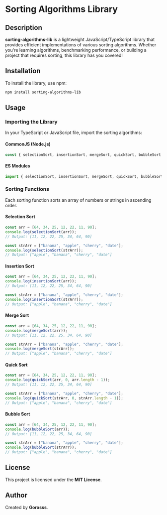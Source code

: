 # Sorting Algorithms Library

## Description
**sorting-algorithms-lib** is a lightweight JavaScript/TypeScript library that provides efficient implementations of various sorting algorithms. Whether you're learning algorithms, benchmarking performance, or building a project that requires sorting, this library has you covered!

## Installation

To install the library, use npm:
```sh
npm install sorting-algorithms-lib
```

## Usage

### Importing the Library
In your TypeScript or JavaScript file, import the sorting algorithms:

#### CommonJS (Node.js)
```js
const { selectionSort, insertionSort, mergeSort, quickSort, bubbleSort } = require('sorting-algorithms-lib');
```

#### ES Modules
```js
import { selectionSort, insertionSort, mergeSort, quickSort, bubbleSort } from 'sorting-algorithms-lib';
```

### Sorting Functions
Each sorting function sorts an array of numbers or strings in ascending order.

#### Selection Sort
```js
const arr = [64, 34, 25, 12, 22, 11, 90];
console.log(selectionSort(arr)); 
// Output: [11, 12, 22, 25, 34, 64, 90]

const strArr = ["banana", "apple", "cherry", "date"];
console.log(selectionSort(strArr));
// Output: ["apple", "banana", "cherry", "date"]
```

#### Insertion Sort
```js
const arr = [64, 34, 25, 12, 22, 11, 90];
console.log(insertionSort(arr));
// Output: [11, 12, 22, 25, 34, 64, 90]

const strArr = ["banana", "apple", "cherry", "date"];
console.log(insertionSort(strArr));
// Output: ["apple", "banana", "cherry", "date"]
```

#### Merge Sort
```js
const arr = [64, 34, 25, 12, 22, 11, 90];
console.log(mergeSort(arr));
// Output: [11, 12, 22, 25, 34, 64, 90]

const strArr = ["banana", "apple", "cherry", "date"];
console.log(mergeSort(strArr));
// Output: ["apple", "banana", "cherry", "date"]
```

#### Quick Sort
```js
const arr = [64, 34, 25, 12, 22, 11, 90];
console.log(quickSort(arr, 0, arr.length - 1));
// Output: [11, 12, 22, 25, 34, 64, 90]

const strArr = ["banana", "apple", "cherry", "date"];
console.log(quickSort(strArr, 0, strArr.length - 1));
// Output: ["apple", "banana", "cherry", "date"]
```

#### Bubble Sort
```js
const arr = [64, 34, 25, 12, 22, 11, 90];
console.log(bubbleSort(arr)); 
// Output: [11, 12, 22, 25, 34, 64, 90]

const strArr = ["banana", "apple", "cherry", "date"];
console.log(bubbleSort(strArr));
// Output: ["apple", "banana", "cherry", "date"]

```

## License
This project is licensed under the **MIT License**.

## Author
Created by **Gorosss**.
